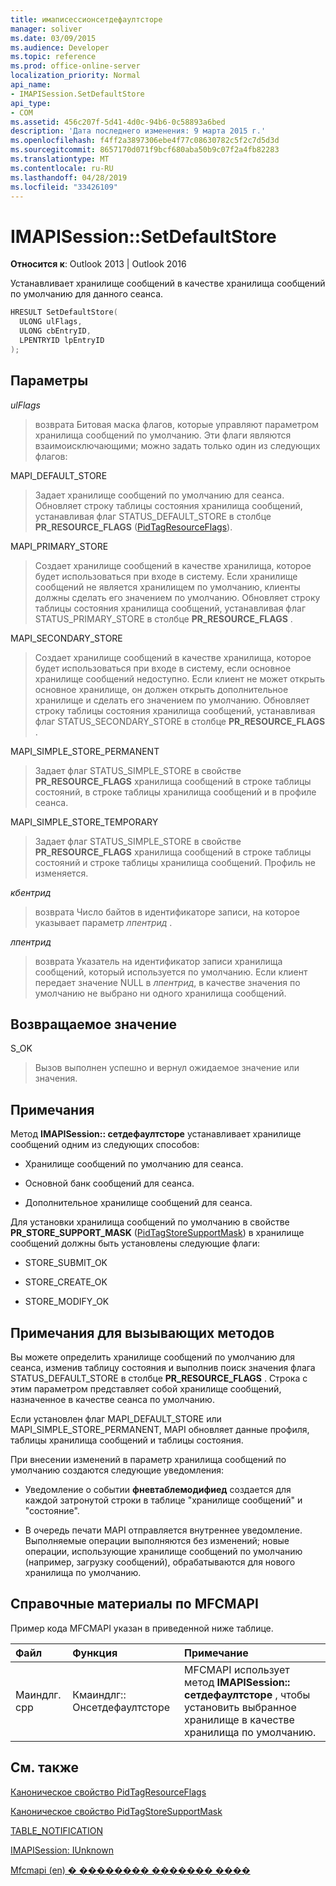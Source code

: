 ```yaml
---
title: имаписессионсетдефаултсторе
manager: soliver
ms.date: 03/09/2015
ms.audience: Developer
ms.topic: reference
ms.prod: office-online-server
localization_priority: Normal
api_name:
- IMAPISession.SetDefaultStore
api_type:
- COM
ms.assetid: 456c207f-5d41-4d0c-94b6-0c58893a6bed
description: 'Дата последнего изменения: 9 марта 2015 г.'
ms.openlocfilehash: f4ff2a3897306ebe4f77c08630782c5f2c7d5d3d
ms.sourcegitcommit: 8657170d071f9bcf680aba50b9c07f2a4fb82283
ms.translationtype: MT
ms.contentlocale: ru-RU
ms.lasthandoff: 04/28/2019
ms.locfileid: "33426109"
---
```

# <a name="imapisessionsetdefaultstore"></a>IMAPISession::SetDefaultStore

  
  
**Относится к**: Outlook 2013 | Outlook 2016 
  
Устанавливает хранилище сообщений в качестве хранилища сообщений по умолчанию для данного сеанса.
  
```cpp
HRESULT SetDefaultStore(
  ULONG ulFlags,
  ULONG cbEntryID,
  LPENTRYID lpEntryID
);
```

## <a name="parameters"></a>Параметры

 _ulFlags_
  
> возврата Битовая маска флагов, которые управляют параметром хранилища сообщений по умолчанию. Эти флаги являются взаимоисключающими; можно задать только один из следующих флагов:
    
MAPI_DEFAULT_STORE
  
> Задает хранилище сообщений по умолчанию для сеанса. Обновляет строку таблицы состояния хранилища сообщений, устанавливая флаг STATUS_DEFAULT_STORE в столбце **PR_RESOURCE_FLAGS** ([PidTagResourceFlags](pidtagresourceflags-canonical-property.md)).
    
MAPI_PRIMARY_STORE
  
> Создает хранилище сообщений в качестве хранилища, которое будет использоваться при входе в систему. Если хранилище сообщений не является хранилищем по умолчанию, клиенты должны сделать его значением по умолчанию. Обновляет строку таблицы состояния хранилища сообщений, устанавливая флаг STATUS_PRIMARY_STORE в столбце **PR_RESOURCE_FLAGS** . 
    
MAPI_SECONDARY_STORE
  
> Создает хранилище сообщений в качестве хранилища, которое будет использоваться при входе в систему, если основное хранилище сообщений недоступно. Если клиент не может открыть основное хранилище, он должен открыть дополнительное хранилище и сделать его значением по умолчанию. Обновляет строку таблицы состояния хранилища сообщений, устанавливая флаг STATUS_SECONDARY_STORE в столбце **PR_RESOURCE_FLAGS** . 
    
MAPI_SIMPLE_STORE_PERMANENT
  
> Задает флаг STATUS_SIMPLE_STORE в свойстве **PR_RESOURCE_FLAGS** хранилища сообщений в строке таблицы состояний, в строке таблицы хранилища сообщений и в профиле сеанса. 
    
MAPI_SIMPLE_STORE_TEMPORARY
  
> Задает флаг STATUS_SIMPLE_STORE в свойстве **PR_RESOURCE_FLAGS** хранилища сообщений в строке таблицы состояний и строке таблицы хранилища сообщений. Профиль не изменяется. 
    
 _кбентрид_
  
> возврата Число байтов в идентификаторе записи, на которое указывает параметр _лпентрид_ . 
    
 _лпентрид_
  
> возврата Указатель на идентификатор записи хранилища сообщений, который используется по умолчанию. Если клиент передает значение NULL в _лпентрид_, в качестве значения по умолчанию не выбрано ни одного хранилища сообщений.
    
## <a name="return-value"></a>Возвращаемое значение

S_OK 
  
> Вызов выполнен успешно и вернул ожидаемое значение или значения.
    
## <a name="remarks"></a>Примечания

Метод **IMAPISession:: сетдефаултсторе** устанавливает хранилище сообщений одним из следующих способов: 
  
- Хранилище сообщений по умолчанию для сеанса.
    
- Основной банк сообщений для сеанса.
    
- Дополнительное хранилище сообщений для сеанса.
    
Для установки хранилища сообщений по умолчанию в свойстве **PR_STORE_SUPPORT_MASK** ([PidTagStoreSupportMask](pidtagstoresupportmask-canonical-property.md)) в хранилище сообщений должны быть установлены следующие флаги:
  
- STORE_SUBMIT_OK
    
- STORE_CREATE_OK
    
- STORE_MODIFY_OK
    
## <a name="notes-to-callers"></a>Примечания для вызывающих методов

Вы можете определить хранилище сообщений по умолчанию для сеанса, изменив таблицу состояния и выполнив поиск значения флага STATUS_DEFAULT_STORE в столбце **PR_RESOURCE_FLAGS** . Строка с этим параметром представляет собой хранилище сообщений, назначенное в качестве сеанса по умолчанию. 
  
Если установлен флаг MAPI_DEFAULT_STORE или MAPI_SIMPLE_STORE_PERMANENT, MAPI обновляет данные профиля, таблицы хранилища сообщений и таблицы состояния. 
  
При внесении изменений в параметр хранилища сообщений по умолчанию создаются следующие уведомления:
  
- Уведомление о событии **фневтаблемодифиед** создается для каждой затронутой строки в таблице "хранилище сообщений" и "состояние". 
    
- В очередь печати MAPI отправляется внутреннее уведомление. Выполняемые операции выполняются без изменений; новые операции, использующие хранилище сообщений по умолчанию (например, загрузку сообщений), обрабатываются для нового хранилища по умолчанию.
    
## <a name="mfcmapi-reference"></a>Справочные материалы по MFCMAPI

Пример кода MFCMAPI указан в приведенной ниже таблице.
  
|**Файл**|**Функция**|**Примечание**|
|:-----|:-----|:-----|
|Маиндлг. cpp  <br/> |Кмаиндлг:: Онсетдефаултсторе  <br/> |MFCMAPI использует метод **IMAPISession:: сетдефаултсторе** , чтобы установить выбранное хранилище в качестве хранилища по умолчанию.  <br/> |
   
## <a name="see-also"></a>См. также



[Каноническое свойство PidTagResourceFlags](pidtagresourceflags-canonical-property.md)
  
[Каноническое свойство PidTagStoreSupportMask](pidtagstoresupportmask-canonical-property.md)
  
[TABLE_NOTIFICATION](table_notification.md)
  
[IMAPISession: IUnknown](imapisessioniunknown.md)


[Mfcmapi (en) � �������� ������� ����](mfcmapi-as-a-code-sample.md)

